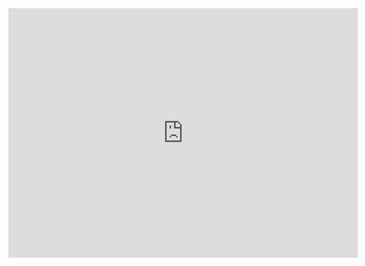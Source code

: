 <iframe src="https://note.youdao.com/ynoteshare1/index.html?id=128290f13ec146e719e539628d0d62c1&amp;type=note" width="700px" height="500px" frameborder="0" scrolling="no"> </iframe>

